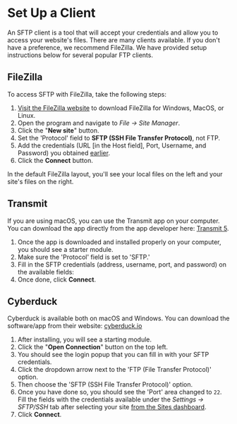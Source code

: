 # Set Up a Client

An SFTP client is a tool that will accept your credentials and allow you to access your website's files. There are many clients available. If you don't have a preference, we recommend FileZilla. We have provided setup instructions below for several popular FTP clients.

## FileZilla

To access SFTP with FileZilla, take the following steps:

1. [Visit the FileZilla website](https://filezilla-project.org/download.php) to download FileZilla for Windows, MacOS, or Linux.
2. Open the program and navigate to *File → Site Manager*.
3. Click the "**New site**" button.
4. Set the 'Protocol' field to **SFTP (SSH File Transfer Protocol)**, not FTP.
5. Add the credentials (URL [in the Host field], Port, Username, and Password) you obtained [earlier](credentials.md).
6. Click the **Connect** button.

In the default FileZilla layout, you'll see your local files on the left and your site's files on the right.

## Transmit

If you are using macOS, you can use the Transmit app on your computer. You can download the app directly from the app developer here: [Transmit 5](https://panic.com/transmit/).

1. Once the app is downloaded and installed properly on your computer, you should see a starter module.
2. Make sure the 'Protocol' field is set to 'SFTP.'
3. Fill in the SFTP credentials (address, username, port, and password) on the available fields:
4. Once done, click **Connect**.

## Cyberduck

Cyberduck is available both on macOS and Windows. You can download the software/app from their website: [cyberduck.io](https://cyberduck.io/)

1. After installing, you will see a starting module.
2. Click the "**Open Connection**" button on the top left.
3. You should see the login popup that you can fill in with your SFTP credentials.
4. Click the dropdown arrow next to the 'FTP (File Transfer Protocol)' option.
5. Then choose the 'SFTP (SSH File Transfer Protocol)' option.
6. Once you have done so, you should see the 'Port' area changed to `22`. Fill the fields with the credentials available under the *Settings → SFTP/SSH* tab after selecting your site [from the Sites dashboard](https://wordpress.com/sites).
7. Click **Connect**.
